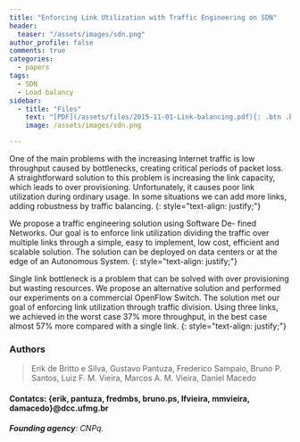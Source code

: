 ```yaml
---
title: "Enforcing Link Utilization with Traffic Engineering on SDN"
header:
  teaser: "/assets/images/sdn.png"
author_profile: false
comments: true
categories:
  - papers
tags:
  - SDN
  - Load balancy
sidebar:
  - title: "Files"
    text: "[PDF](/assets/files/2015-11-01-Link-balancing.pdf){: .btn .btn--success}"
    image: /assets/images/sdn.png

---
```


One of the main problems with the increasing Internet traffic is low throughput caused by bottlenecks, creating critical periods of packet loss. A straightforward solution to this problem is increasing the link capacity, which leads to over provisioning. Unfortunately, it causes poor link utilization during ordinary usage. In some situations we can add more links, adding robustness by traffic balancing.
{: style="text-align: justify;"}

We propose a traffic engineering solution using Software De- fined Networks. Our goal is to enforce link utilization dividing the traffic over multiple links through a simple, easy to implement, low cost, efficient and scalable solution. The solution can be deployed on data centers or at the edge of an Autonomous System.
{: style="text-align: justify;"}

Single link bottleneck is a problem that can be solved with over provisioning but wasting resources. We propose an alternative solution and performed our experiments on a commercial OpenFlow Switch. The solution met our goal of enforcing link utilization through traffic division. Using three links, we achieved in the worst case 37% more throughput, in the best case almost 57% more compared with a single link.
{: style="text-align: justify;"}

### Authors
> Erik de Britto e Silva, Gustavo Pantuza, Frederico Sampaio, Bruno P. Santos, Luiz F. M. Vieira, Marcos A. M. Vieira, Daniel Macedo

#### Contatcs: {erik, pantuza, fredmbs, bruno.ps, lfvieira, mmvieira, damacedo}@dcc.ufmg.br

###### **Founding agency**: CNPq.
